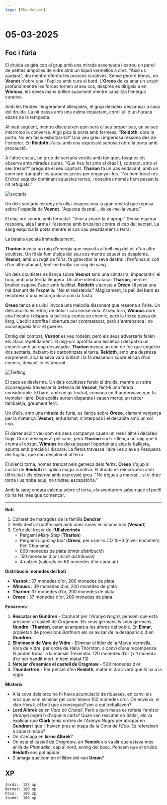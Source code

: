 ```yaml
---
tags: [Phandelver]
---
```


# 05-03-2025

## **Foc i fúria**

El druida es gira cap al grup amb una mirada assenyada i extreu un parell de petites ampolles de vidre amb un líquid vermellós a dins. "Això us ajudarà", diu mentre ofereix les pocions curatives. Sense perdre temps, en **Vesnot** n'obre una i l'aplica amb cura al bard. L’**Oreeo** deixa anar un sospir profund mentre les forces tornen al seu cos, després es dirigeix a en **Wimuss**, les seves mans brillen suaument mentre canalitza l'energia curativa.

Amb les ferides lleugerament alleujades, el grup decideix descansar a casa del druida. La nit passa amb una calma inquietant, com l'ull d'un huracà abans de la tempesta.

Al matí següent, mentre discuteixen quin serà el seu proper pas, un so sec interromp la conversa. Algú pica la porta amb fermesa. "**Reidoth**, obre la porta. No em facis esbotzar-la\!" Una veu greu i imperiosa ressona des de l'exterior. En **Reidoth** s'alça amb una expressió seriosa i obre la porta amb precaució.

A l'altre costat, un grup de sectaris vestits amb túniques fosques els observa amb mirades dures. "Què heu fet amb el drac? I, sobretot, amb el seu tresor?" pregunta el seu capitost. **Tharion** fa un pas endavant, amb un somriure tranquil i les paraules justes per enganyar-los. "No hem tocat res. El drac segueix dominant aquestes terres, i nosaltres només hem passat la nit refugiats."

![sectaris](https://github.com/user-attachments/assets/eb6e627d-d06a-4a9e-a90c-0eb240d96bde)

Un dels sectaris estreny els ulls i inspecciona la gran destral que reposa sobre l'espatlla de **Vesnot**. "Aquesta destral... deixa-me-la veure."

El mig-orc somriu amb ferocitat. "Vine a veure-la d'aprop." Sense esperar resposta, alça l'arma i l'estampa amb brutalitat contra el cap del sectari. La sang esquitxa la porta mentre el cos cau pesadament a terra.

La batalla esclata immediatament.

**Tharion** invoca un raig d'energia que impacta al bell mig del pit d'un altre ocultista. Un fil de fum s'alça del seu cos mentre aquest es desploma. **Vesnot**, amb un rugit de fúria, fa giravoltar la seva destral i l'enfonsa al coll d'un altre atacant, fent-ne brollar un raig de sang.

Un dels ocultistes es llança sobre **Vesnot** amb una cimitarra, impactant-li el braç amb una ferida lleugera. Un altre intenta atacar **Tharion**, però el bruixot esquiva l'atac amb facilitat. **Reidoth** s'acosta a **Oreeo** i li posa una mà damunt de l'espatlla. "No et resisteixis." Màgicament, la pell del bard es recobreix d'una escorça dura com la fusta.

**Oreeo** tanca els ulls i invoca una melodia dissonant que ressona a l'aire. Un dels acòlits es retorç de dolor i cau sense vida. Al seu torn, **Wimuss** obre una finestra i dispara la ballesta contra un enemic, però la fletxa passa de llarg. L'acòlit aprofita l'obertura per contraatacar, però s'entrebanca i no aconsegueix ferir el guerrer.

Enmig del combat, **Vesnot** es veu rodejat, però els seus adversaris fallen els atacs repetidament. El mig-orc aprofita una escletxa i despatxa un enemic amb un cop devastador. **Tharion** invoca un con de foc que engoleix dos sectaris, deixant-los carbonitzats al terra. **Reidoth**, amb una destresa sorprenent, alça la seva vara brillant i la fa descendir sobre el cap d'un enemic, deixant-lo estabornit.

![Tiefling](https://github.com/user-attachments/assets/4706c10b-0f07-4fe0-8294-fba96420d372)

El caos es desferma. Un dels ocultistes fereix el druida, mentre un altre aconsegueix travessar la defensa de **Vesnot**, fent-li una ferida considerable. El bard, amb un gir teatral, convoca un thunderwave que fa tremolar l'aire. Dos acòlits surten disparats i cauen morts; un tercer tambaleja, greument ferit.

Un d’ells, amb una mirada de fúria, es llança sobre **Oreeo**, clamant venjança per la matança. **Vesnot**, enfurismat, s'interposa i el decapita amb un sol cop.

El darrer acòlit veu com els seus companys cauen un rere l'altre i decideix fugir. Corre desesperat pel camí, però **Tharion** surt i li llença un raig que li crema el costat. **Wimuss** no deixa passar l’oportunitat: alça la ballesta, apunta amb precisió i dispara. La fletxa travessa l'aire i es clava a l'esquena del fugitiu, que cau desplomat al terra.

El silenci torna, només trencat pels gemecs dels ferits. **Oreeo** s'ajup al costat de **Reidoth** i li aplica màgia curativa. El druida es reincorpora amb dificultat i els observa amb expressió greu. "No trigueu a marxar... si el drac torna i us troba aquí, no tindreu escapatòria."

Amb la sang encara calenta sobre el terra, els aventurers saben que el perill no ha fet més que començar.

---

**Botí**:

1. Collaret de maragdes de la família **Dendrar**
2. Vella destral (battle axe) amb unes runes en idioma nan (**Vesnot**)
3. Cofre del tresor de l'**Ullalverinós**
   - Pergamí _Misty Step_ (**Tharion**)
   - Pergamí _Lighning bolt_ (**Oreeo**, per usar-lo CD 10+3 (nivell encanteri) Roll Charisma)
   - 800 monedes de plata (_mirar distribució_)
   - 150 monedes d'or (_mirar distribució_)
   - 4 calzes (valorats en 60 monedes d'or cada un)  

**Distribució monedes del botí**

- **Vesnot** : 37 monedes d'or, 200 monedes de plata
- **Wimuss** : 39 monedes d'or, 200 monedes de plata
- **Tharion**: 37 monedes d'or, 200 monedes de plata
- **Oreeo**  : 37 monedes d'or, 200 monedes de plata

**Encàrrecs**:

1. **Rescatar en Gundren** \- Capturat per l'_Aranya Negra_, pensem que està presoner al castell de _Cragmaw_. Els seus germans ls seus germans, **Nundro** i **Tharden**, estan acampats a les afores del poble. En **Elmar**, propietari de provisions _Barthern_ els va avisar de la desaparició d'en **Gundren**.
2. **Eliminació de Vara de Vidre** \- Eliminar el líder de la Marca Vermella, Vara de Vidre, per ordre de Halia Thornton, a canvi d’una recompensa. El poden trobar a la mansió Tresendar. 120 monedes d’or (+ 1 moneda d’or per bandit mort, n'hem matat 13)  
3. **Netejar d’enemics el castell de Cragmaw** \- 500 monedes d’or
4. **Thundertree** \- Per petició d'en **Reidoth**, matar el drac verd que hi ha a la regió

**Misteris**

- A la cova dels orcs no hi havia acumulació de riqueses, en canvi els orcs que vam eliminar pel camí tenien 150 monedes d'or. On enviava, el clan _Horuk_, el botí que aconseguia? per a qui treballaven?
- **Lord Albrek** és en *Vara de Cristall*. Però a quin mapa es referia l'emisor (*Aranya negra?*) d'aquella carta? Quan van rescatar en Sildar, els va explicar que **Clark** tenia ordres de l’*Aranya Negra* per atrapar en **Gundren** i que li havien pres el mapa de la _Cova de l’Eco_. Es refereixen a aquest mapa?
- On s'amaga en **Iarno Albrek**?
- On està el castell de _Cragmaw_, en **Yemick** els va dir que estava més enllà de _Phandalin_, cap al nord, enmig del bosc. Pensem que el druida **Reidoth** ens pot ajudar.
- S'amaga quelcom en el llibre del nan **Umon**?

## XP

```
Jordi:  125 xp
Bernat: 100 xp
Paco:   100 xp
Jaume:  100 xp
```
